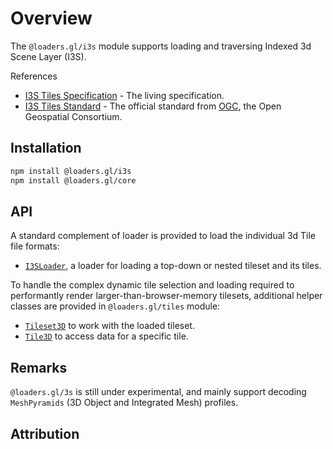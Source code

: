 # Overview

The `@loaders.gl/i3s` module supports loading and traversing Indexed 3d Scene Layer (I3S).

References

- [I3S Tiles Specification](https://github.com/Esri/i3s-spec) - The living specification.
- [I3S Tiles Standard](http://www.ogc.org/standards/i3s) - The official standard from [OGC](http://www.ogc.org/standards/i3s), the Open Geospatial Consortium.

## Installation

```bash
npm install @loaders.gl/i3s
npm install @loaders.gl/core
```

## API

A standard complement of loader is provided to load the individual 3d Tile file formats:

- [`I3SLoader`](modules/i3s/docs/api-reference/i3s-loader), a loader for loading a top-down or nested tileset and its tiles.

To handle the complex dynamic tile selection and loading required to performantly render larger-than-browser-memory tilesets, additional helper classes are provided in `@loaders.gl/tiles` module:

- [`Tileset3D`](modules/3d-tiles/docs/api-reference/tileset-3d) to work with the loaded tileset.
- [`Tile3D`](modules/3d-tiles/docs/api-reference/tile-3d) to access data for a specific tile.

## Remarks

`@loaders.gl/3s` is still under experimental, and mainly support decoding `MeshPyramids` (3D Object and Integrated Mesh) profiles.

## Attribution
